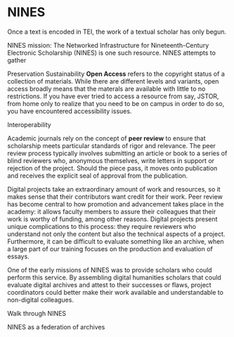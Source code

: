 # NINES

Once a text is encoded in TEI, the work of a textual scholar has only begun.

NINES mission: 
The Networked Infrastructure for Nineteenth-Century Electronic Scholarship (NINES) is one such resource. NINES attempts to gather 

Preservation
Sustainability
**Open Access** refers to the copyright status of a collection of materials. While there are different levels and variants, open access broadly means that the materals are available with little to no restrictions. If you have ever tried to access a resource from say, JSTOR, from home only to realize that you need to be on campus in order to do so, you have encountered accessibility issues. 

Interoperability

Academic journals rely on the concept of **peer review** to ensure that scholarship meets particular standards of rigor and relevance. The peer review process typically involves submitting an article or book to a series of blind reviewers who, anonymous themselves, write letters in support or rejection of the project. Should the piece pass, it moves onto publication and receives the explicit seal of approval from the publication. 

Digital projects take an extraordinary amount of work and resources, so it makes sense that their contributors want credit for their work. Peer review has become central to how promotion and advancement takes place in the academy: it allows faculty members to assure their colleagues that their work is worthy of funding, among other reasons. Digital projects present unique complications to this process: they require reviewers who understand not only the content but also the technical aspects of a project. Furthermore, it can be difficult to evaluate something like an archive, when a large part of our training focuses on the production and evaluation of essays. 

One of the early missions of NINES was to provide scholars who could perform this service. By assembling digital humanities scholars that could evaluate digital archives and attest to their successes or flaws, project coordinators could better make their work available and understandable to non-digital colleagues.

Walk through NINES

NINES as a federation of archives